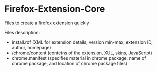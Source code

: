 Firefox-Extension-Core
======================

Files to create a firefox extension quickly

Files description:

- install.rdf (XML for extension details, version min-max, extension ID, author, homepage)
- /chrome/content (contetns of the extension, XUL, skins, JavaScript)
- chrome.manifest (specifies material in chrome package, name of chrome package, and location of chrome package files) 



